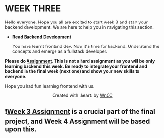 # WEEK THREE

Hello everyone. Hope you all are excited to start week 3 and start your backend development. We are here to help you in navigating this section.

 - **Read [Backend Development](./Backend.md)**

   You have learnt frontend dev. Now it's time for backend. Understand the concepts and emerge as a fullstack developer.
 
 **Please do [Assignment](./Assignment.md). This is not a hard assignment as you will be only learning backend this week. Be ready to integrate your frontend and backend in the final week (next one) and show your new skills to everyone.**

 
 Hope you had fun learning frontend with us.
 <p align="center">Created with :heart: by <a href="https://www.wncc-iitb.org/">WnCC</a></p>

## ❗[Week 3 Assignment](./Assignment.md)  is a crucial part of the final project, and Week 4 Assignment will be based upon this.
